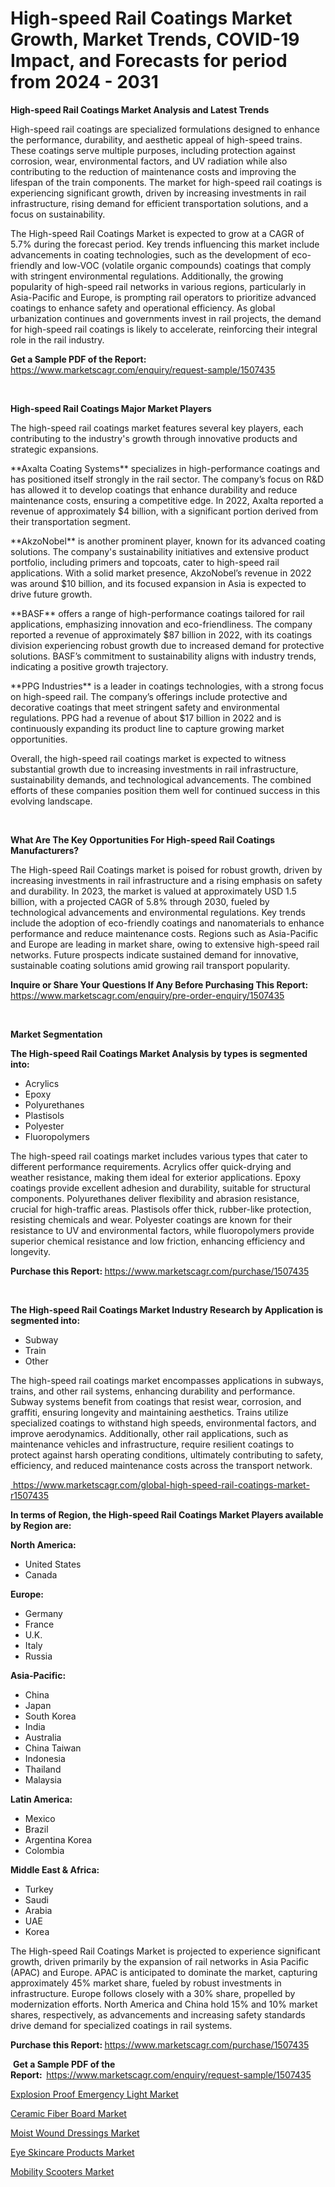 <p><h1>High-speed Rail Coatings Market Growth, Market Trends, COVID-19 Impact, and Forecasts for period from 2024 - 2031</h1></p><p><strong>High-speed Rail Coatings Market Analysis and Latest Trends</strong></p>
<p><p>High-speed rail coatings are specialized formulations designed to enhance the performance, durability, and aesthetic appeal of high-speed trains. These coatings serve multiple purposes, including protection against corrosion, wear, environmental factors, and UV radiation while also contributing to the reduction of maintenance costs and improving the lifespan of the train components. The market for high-speed rail coatings is experiencing significant growth, driven by increasing investments in rail infrastructure, rising demand for efficient transportation solutions, and a focus on sustainability.</p><p>The High-speed Rail Coatings Market is expected to grow at a CAGR of 5.7% during the forecast period. Key trends influencing this market include advancements in coating technologies, such as the development of eco-friendly and low-VOC (volatile organic compounds) coatings that comply with stringent environmental regulations. Additionally, the growing popularity of high-speed rail networks in various regions, particularly in Asia-Pacific and Europe, is prompting rail operators to prioritize advanced coatings to enhance safety and operational efficiency. As global urbanization continues and governments invest in rail projects, the demand for high-speed rail coatings is likely to accelerate, reinforcing their integral role in the rail industry.</p></p>
<p><strong>Get a Sample PDF of the Report:&nbsp;</strong> <a href="https://www.marketscagr.com/enquiry/request-sample/1507435">https://www.marketscagr.com/enquiry/request-sample/1507435</a></p>
<p>&nbsp;</p>
<p><strong>High-speed Rail Coatings Major Market Players</strong></p>
<p><p>The high-speed rail coatings market features several key players, each contributing to the industry's growth through innovative products and strategic expansions. </p><p>**Axalta Coating Systems** specializes in high-performance coatings and has positioned itself strongly in the rail sector. The company’s focus on R&D has allowed it to develop coatings that enhance durability and reduce maintenance costs, ensuring a competitive edge. In 2022, Axalta reported a revenue of approximately $4 billion, with a significant portion derived from their transportation segment.</p><p>**AkzoNobel** is another prominent player, known for its advanced coating solutions. The company's sustainability initiatives and extensive product portfolio, including primers and topcoats, cater to high-speed rail applications. With a solid market presence, AkzoNobel’s revenue in 2022 was around $10 billion, and its focused expansion in Asia is expected to drive future growth.</p><p>**BASF** offers a range of high-performance coatings tailored for rail applications, emphasizing innovation and eco-friendliness. The company reported a revenue of approximately $87 billion in 2022, with its coatings division experiencing robust growth due to increased demand for protective solutions. BASF’s commitment to sustainability aligns with industry trends, indicating a positive growth trajectory.</p><p>**PPG Industries** is a leader in coatings technologies, with a strong focus on high-speed rail. The company’s offerings include protective and decorative coatings that meet stringent safety and environmental regulations. PPG had a revenue of about $17 billion in 2022 and is continuously expanding its product line to capture growing market opportunities.</p><p>Overall, the high-speed rail coatings market is expected to witness substantial growth due to increasing investments in rail infrastructure, sustainability demands, and technological advancements. The combined efforts of these companies position them well for continued success in this evolving landscape.</p></p>
<p>&nbsp;</p>
<p><strong>What Are The Key Opportunities For High-speed Rail Coatings Manufacturers?</strong></p>
<p><p>The High-speed Rail Coatings market is poised for robust growth, driven by increasing investments in rail infrastructure and a rising emphasis on safety and durability. In 2023, the market is valued at approximately USD 1.5 billion, with a projected CAGR of 5.8% through 2030, fueled by technological advancements and environmental regulations. Key trends include the adoption of eco-friendly coatings and nanomaterials to enhance performance and reduce maintenance costs. Regions such as Asia-Pacific and Europe are leading in market share, owing to extensive high-speed rail networks. Future prospects indicate sustained demand for innovative, sustainable coating solutions amid growing rail transport popularity.</p></p>
<p><strong>Inquire or Share Your Questions If Any Before Purchasing This Report:</strong> <a href="https://www.marketscagr.com/enquiry/pre-order-enquiry/1507435">https://www.marketscagr.com/enquiry/pre-order-enquiry/1507435</a></p>
<p>&nbsp;</p>
<p><strong>Market Segmentation</strong></p>
<p><strong>The High-speed Rail Coatings Market Analysis by types is segmented into:</strong></p>
<p><ul><li>Acrylics</li><li>Epoxy</li><li>Polyurethanes</li><li>Plastisols</li><li>Polyester</li><li>Fluoropolymers</li></ul></p>
<p><p>The high-speed rail coatings market includes various types that cater to different performance requirements. Acrylics offer quick-drying and weather resistance, making them ideal for exterior applications. Epoxy coatings provide excellent adhesion and durability, suitable for structural components. Polyurethanes deliver flexibility and abrasion resistance, crucial for high-traffic areas. Plastisols offer thick, rubber-like protection, resisting chemicals and wear. Polyester coatings are known for their resistance to UV and environmental factors, while fluoropolymers provide superior chemical resistance and low friction, enhancing efficiency and longevity.</p></p>
<p><strong>Purchase this Report:&nbsp;</strong><a href="https://www.marketscagr.com/purchase/1507435">https://www.marketscagr.com/purchase/1507435</a></p>
<p>&nbsp;</p>
<p><strong>The High-speed Rail Coatings Market Industry Research by Application is segmented into:</strong></p>
<p><ul><li>Subway</li><li>Train</li><li>Other</li></ul></p>
<p><p>The high-speed rail coatings market encompasses applications in subways, trains, and other rail systems, enhancing durability and performance. Subway systems benefit from coatings that resist wear, corrosion, and graffiti, ensuring longevity and maintaining aesthetics. Trains utilize specialized coatings to withstand high speeds, environmental factors, and improve aerodynamics. Additionally, other rail applications, such as maintenance vehicles and infrastructure, require resilient coatings to protect against harsh operating conditions, ultimately contributing to safety, efficiency, and reduced maintenance costs across the transport network.</p></p>
<p><a href="https://www.marketscagr.com/global-high-speed-rail-coatings-market-r1507435">&nbsp;https://www.marketscagr.com/global-high-speed-rail-coatings-market-r1507435</a></p>
<p><strong>In terms of Region, the High-speed Rail Coatings Market Players available by Region are:</strong></p>
<p>
    <p> <strong> North America: </strong>
        <ul>
            <li>United States</li>
            <li>Canada</li>
        </ul>
        </p> 
    <p> <strong> Europe: </strong>
        <ul>
            <li>Germany</li>
            <li>France</li>
            <li>U.K.</li>
            <li>Italy</li>
            <li>Russia</li>
        </ul>
        </p> 
    <p> <strong> Asia-Pacific: </strong>
        <ul>
            <li>China</li>
            <li>Japan</li>
            <li>South Korea</li>
            <li>India</li>
            <li>Australia</li>
            <li>China Taiwan</li>
            <li>Indonesia</li>
            <li>Thailand</li>
            <li>Malaysia</li>
        </ul>
        </p> 
    <p> <strong> Latin America: </strong>
        <ul>
            <li>Mexico</li>
            <li>Brazil</li>
            <li>Argentina Korea</li>
            <li>Colombia</li>
        </ul>
        </p> 
    <p> <strong> Middle East & Africa: </strong>
        <ul>
            <li>Turkey</li>
            <li>Saudi</li>
            <li>Arabia</li>
            <li>UAE</li>
            <li>Korea</li>
        </ul>
    </p>
    </p>
<p><p>The High-speed Rail Coatings Market is projected to experience significant growth, driven primarily by the expansion of rail networks in Asia Pacific (APAC) and Europe. APAC is anticipated to dominate the market, capturing approximately 45% market share, fueled by robust investments in infrastructure. Europe follows closely with a 30% share, propelled by modernization efforts. North America and China hold 15% and 10% market shares, respectively, as advancements and increasing safety standards drive demand for specialized coatings in rail systems.</p></p>
<p><strong>Purchase this Report: </strong><a href="https://www.marketscagr.com/purchase/1507435">https://www.marketscagr.com/purchase/1507435</a></p>
<p>&nbsp;<strong>Get a Sample PDF of the Report:&nbsp;&nbsp;</strong><a href="https://www.marketscagr.com/enquiry/request-sample/1507435">https://www.marketscagr.com/enquiry/request-sample/1507435</a></p>
<p><strong></strong></p>
<p><p><a href="https://issuu.com/reportprime-2/docs/explosion-proof-emergency-light-mar_a5c6cd3142bb9f">Explosion Proof Emergency Light Market</a></p><p><a href="https://medium.com/@tamerahuang25/ceramic-fiber-board-market-investigation-industry-evolution-and-forecast-till-2031-04163aa5fd2a?postPublishedType=repub">Ceramic Fiber Board Market</a></p><p><a href="https://www.linkedin.com/pulse/exploring-moist-wound-dressings-market-dynamics-global-trends-hyq3e?trackingId=%2F9Xv81U2TQeLZQcdyOAJag%3D%3D">Moist Wound Dressings Market</a></p><p><a href="https://issuu.com/reportprime-2/docs/eye-skincare-products-market-size-2_417c5664f379d1">Eye Skincare Products Market</a></p><p><a href="https://www.linkedin.com/pulse/comprehensive-analysis-global-mobility-scooters-market-growth-davye?trackingId=qGPkTfXQTXWN4bAo8ZazCw%3D%3D">Mobility Scooters Market</a></p></p>